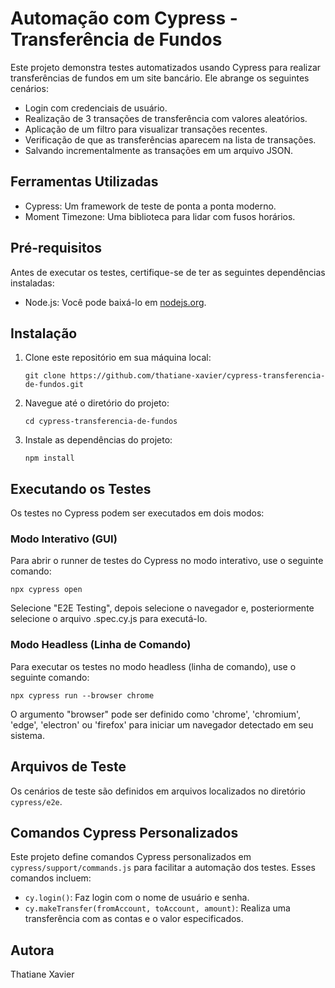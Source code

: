 # Automação com Cypress - Transferência de Fundos

Este projeto demonstra testes automatizados usando Cypress para realizar transferências de fundos em um site bancário. Ele abrange os seguintes cenários:

- Login com credenciais de usuário.
- Realização de 3 transações de transferência com valores aleatórios.
- Aplicação de um filtro para visualizar transações recentes.
- Verificação de que as transferências aparecem na lista de transações.
- Salvando incrementalmente as transações em um arquivo JSON.

## Ferramentas Utilizadas

- Cypress: Um framework de teste de ponta a ponta moderno.
- Moment Timezone: Uma biblioteca para lidar com fusos horários.

## Pré-requisitos

Antes de executar os testes, certifique-se de ter as seguintes dependências instaladas:

- Node.js: Você pode baixá-lo em [nodejs.org](https://nodejs.org/).

## Instalação

1. Clone este repositório em sua máquina local:
    ```
    git clone https://github.com/thatiane-xavier/cypress-transferencia-de-fundos.git
    ```

2. Navegue até o diretório do projeto:

    ```
    cd cypress-transferencia-de-fundos
    ```

3. Instale as dependências do projeto:

    ```
    npm install
    ```


## Executando os Testes

Os testes no Cypress podem ser executados em dois modos:

### Modo Interativo (GUI)

Para abrir o runner de testes do Cypress no modo interativo, use o seguinte comando:

    npx cypress open

Selecione "E2E Testing", depois selecione o navegador e, posteriormente selecione o arquivo .spec.cy.js para executá-lo.

### Modo Headless (Linha de Comando)

Para executar os testes no modo headless (linha de comando), use o seguinte comando:

    npx cypress run --browser chrome

O argumento "browser" pode ser definido como 'chrome', 'chromium', 'edge', 'electron' ou 'firefox' para iniciar um navegador detectado em seu sistema.

## Arquivos de Teste

Os cenários de teste são definidos em arquivos localizados no diretório `cypress/e2e`.

## Comandos Cypress Personalizados

Este projeto define comandos Cypress personalizados em `cypress/support/commands.js` para facilitar a automação dos testes. Esses comandos incluem:

- `cy.login()`: Faz login com o nome de usuário e senha.
- `cy.makeTransfer(fromAccount, toAccount, amount)`: Realiza uma transferência com as contas e o valor especificados.

## Autora

Thatiane Xavier


